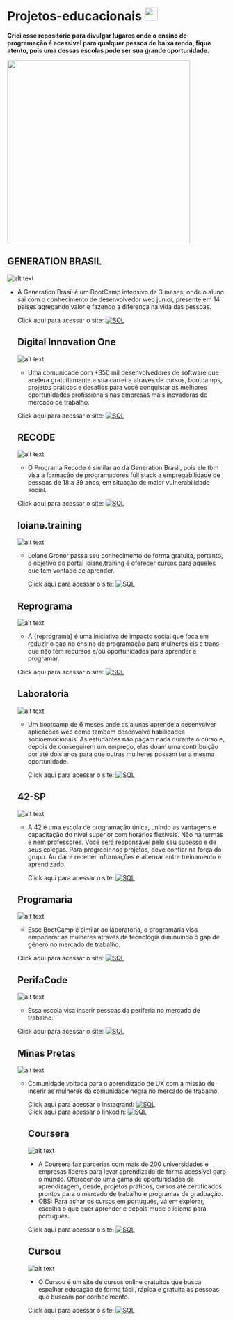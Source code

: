 # Projetos-educacionais <img src="https://cultofthepartyparrot.com/parrots/hd/twinsparrot.gif" width="30" height="30"/>

**Criei esse repositório para divulgar lugares onde o ensino de programação é acessivel para qualquer pessoa de baixa renda, fique atento, pois uma dessas escolas pode ser sua grande oportunidade.**


   <img src="https://media.giphy.com/media/fQZX2aoRC1Tqw/giphy.gif" width="420">

## GENERATION BRASIL ##

 ![alt text](https://th.bing.com/th/id/OIP.4JnR3tl0ikKnVuoTkjIHDgAAAA?pid=ImgDet&rs=1)

* A Generation Brasil é um BootCamp intensivo de 3 meses, onde o aluno sai com o conhecimento de desenvolvedor web junior, presente em 14 países agregando valor e fazendo a diferença na vida das pessoas.

  Click aqui para acessar o site: [![SQL](https://img.shields.io/badge/-GenerationBrasil-FF8C00?style=flat&logo=GenerationBrasil)](https://brazil.generation.org/)
  
  
  
  
  
  
  ## Digital Innovation One ##
  
   ![alt text](https://hermes.digitalinnovation.one/assets/logo-sm-white.png)
  
  * Uma comunidade com +350 mil desenvolvedores de software que acelera gratuitamente a sua carreira através de cursos, bootcamps, projetos práticos e desafios para     você conquistar as melhores oportunidades profissionais nas empresas mais inovadoras do mercado de trabalho.


   Click aqui para acessar o site: [![SQL](https://img.shields.io/badge/-DigitalInnovationOne-FFFF00?style=flat&logo=DigitalInnovationOne)](https://digitalinnovation.one/sign-in?redirect=%2Ftracks)
  
  
  
  
  
  
  ## RECODE ##
  
   ![alt text](https://www.cursoemvideo.com/wp-content/uploads/2019/07/apoiador-recode.png)
  
  * O Programa Recode é similar ao da Generation Brasil, pois ele tbm visa a formação de programadores full stack a empregabilidade de pessoas de 18 a 39 anos, em situação de maior vulnerabilidade social.

   Click aqui para acessar o site: [![SQL](https://img.shields.io/badge/-Recode-4B0082?style=flat&logo=Recode)](https://recode.org.br/)
  
  
  
  ## loiane.training ##
  
    ![alt text](https://static-cdn.jtvnw.net/jtv_user_pictures/ffd3de78-d8a7-42ef-997b-572b9c26c331-profile_image-300x300.png)
    
   * Loiane Groner passa seu conhecimento de forma gratuita, portanto, o objetivo do portal loiane.traning é oferecer cursos para aqueles que tem vontade de aprender.
   
     Click aqui para acessar o site: [![SQL](https://img.shields.io/badge/-Loiane.Training-8B0000?style=flat&logo=Loiane.Training)](https://loiane.training/)






   ## Reprograma ##
     
     ![alt text](https://www.paypal-brasil.com.br/doe/assets/20170329_144932064_logo-reprograma%20(2).png)
    
     * A {reprograma} é uma iniciativa de impacto social que foca em reduzir o gap no ensino de programação para mulheres cis e trans que não têm recursos e/ou oportunidades para aprender a programar.

     Click aqui para acessar o site: [![SQL](https://img.shields.io/badge/-Reprograma-4B0082?style=flat&logo=Reprograma)](https://reprograma.com.br/)
     
     
     
     
    ## Laboratoria ##
     
     ![alt text](https://v.fastcdn.co/u/cf943cfe/45158255-0-Laboratoria-iconos-0.png)
 
     * Um bootcamp de 6 meses onde as alunas aprende a desenvolver aplicações web como também desenvolve habilidades socioemocionais. As estudantes não pagam nada durante o curso e, depois de conseguirem um emprego, elas doam uma contribuição por até dois anos para que outras mulheres possam ter a mesma oportunidade.

       Click aqui para acessar o site: [![SQL](https://img.shields.io/badge/-Laboratoria-FFFF00?style=flat&logo=Laboratoria)](https://www.laboratoria.la/br)




    ## 42-SP ##
    
     ![alt text](https://avatars3.githubusercontent.com/u/58227479?s=200&v=4)

     * A 42 é uma escola de programação única, unindo as vantagens e capacitação do nível superior com horários flexíveis. Não há turmas e nem professores. Você será           responsável pelo seu sucesso e de seus colegas. Para progredir nos projetos, deve confiar na força do grupo. Ao dar e receber informações e alternar entre               treinamento e aprendizado.

       Click aqui para acessar o site: [![SQL](https://img.shields.io/badge/-42SP-FFFAFA?style=flat&logo=42SP)](https://www.42sp.org.br/)
       
       
       
    ## Programaria ##
    
     ![alt text](https://www.programaria.org/wp-content/uploads/2015/08/logo-04.png)
     
     * Esse BootCamp é similar ao laboratoria, o programaria visa empoderar as mulheres através da tecnologia diminuindo o gap de gênero no mercado de trabalho.
     
     Click aqui para acessar o site: [![SQL](https://img.shields.io/badge/-Programaria-00BFFF?style=flat&logo=Programaria)](https://www.programaria.org/)




   ## PerifaCode ##
      
    ![alt text](https://avatars.githubusercontent.com/u/48770237?s=280&v=4)
     
    * Essa escola visa inserir pessoas da periferia no mercado de trabalho.

    Click aqui para acessar o site: [![SQL](https://img.shields.io/badge/-PerifaCode-F0F8FF?style=flat&logo=PerifaCode)](https://perifacode.com/)
    
    
    
    
    
   ## Minas Pretas ##
   
   ![alt text](https://media-exp1.licdn.com/dms/image/C4D0BAQFFLJhi3p7v_w/company-logo_200_200/0?e=2159024400&v=beta&t=3vCa4dJmZUkt9wNZqXVBsVB-uMGwy-EF55UzSTocx9Q)
   
   * Comunidade voltada para o aprendizado de UX com a missão de inserir as mulheres da comunidade negra no mercado de trabalho.

     Click aqui para acessar o instagrand: [![SQL](https://img.shields.io/badge/-MinasPretas-8A2BE2?style=flat&logo=MinasPretas)](https://www.instagram.com/uxparaminaspretas/)    
     Click aqui para acessar o linkedin: [![SQL](https://img.shields.io/badge/-MinasPretas-8A2BE2?style=flat&logo=MinasPretas)](https://www.linkedin.com/company/uxparaminaspretas/) 
     
     
     
     
     
     
     
     ## Coursera ##
     
     ![alt text](https://cdn.imp-multimedia.com/voh4kotyha808w840s.png)
     
     * A Coursera faz parcerias com mais de 200 universidades e empresas líderes para levar aprendizado  de forma acessível para o mundo. Oferecendo uma gama de                oportunidades de aprendizagem, desde, projetos práticos, cursos até certificados prontos para o mercado de trabalho e programas de graduação.
     * OBS: Para achar os cursos em português, vá em explorar, escolha o que quer aprender e depois mude o idioma para português.

      Click aqui para acessar o site: [![SQL](https://img.shields.io/badge/-Coursera-0000CD?style=flat&logo=Coursera)](https://www.coursera.org/)    
       
       
       
       
       
       
       ## Cursou ##
       
       ![alt text](https://d3q79ipuvy7qd5.cloudfront.net/entities/73ae194a77a34b240640602d92335b9b/a89768394c08e042805d0f34af3458ee622aef39b8335b4d28e63833969e466c.png)
       
        * O Cursou é um site de cursos online gratuitos que busca espalhar educação de forma fácil, rápida e gratuita às pessoas que buscam por conhecimento.
       
        Click aqui para acessar o site: [![SQL](https://img.shields.io/badge/-Cursou-FFFAFA?style=flat&logo=Cursou)](https://www.cursou.com.br/)    



     

